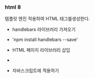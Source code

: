 ### html 8
템플릿 엔진 적용하여 HTML 태그를생성한다.
- handlebars 라이브러리 가져오기
 - 'npm install handlebars --save'

- HTML 페이지 라이브러리 삽입
 - <script src='...'></script>

- 자바스크립트에 적용하기